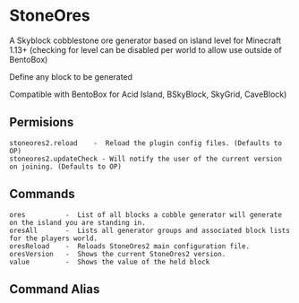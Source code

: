 # StoneOres
A Skyblock cobblestone ore generator based on island level for Minecraft 1.13+
(checking for level can be disabled per world to allow use outside of BentoBox)

Define any block to be generated

Compatible with BentoBox for Acid Island, BSkyBlock, SkyGrid, CaveBlock)


## Permisions
```
stoneores2.reload    -  Reload the plugin config files. (Defaults to OP)
stoneores2.updateCheck - Will notify the user of the current version on joining. (Defaults to OP)
```

## Commands
```
ores          -  List of all blocks a cobble generator will generate on the island you are standing in.
oresAll       -  Lists all generator groups and associated block lists for the players world.
oresReload    -  Reloads StoneOres2 main configuration file.
oresVersion   -  Shows the current StoneOres2 version.
value         -  Shows the value of the held block
```

## Command Alias
```
```
